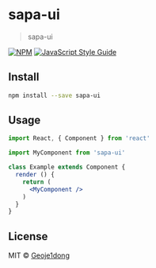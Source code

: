 # sapa-ui

> sapa-ui

[![NPM](https://img.shields.io/npm/v/sapa-ui.svg)](https://www.npmjs.com/package/sapa-ui) [![JavaScript Style Guide](https://img.shields.io/badge/code_style-standard-brightgreen.svg)](https://standardjs.com)

## Install

```bash
npm install --save sapa-ui
```

## Usage

```jsx
import React, { Component } from 'react'

import MyComponent from 'sapa-ui'

class Example extends Component {
  render () {
    return (
      <MyComponent />
    )
  }
}
```

## License

MIT © [Geoje1dong](https://github.com/Geoje1dong)
